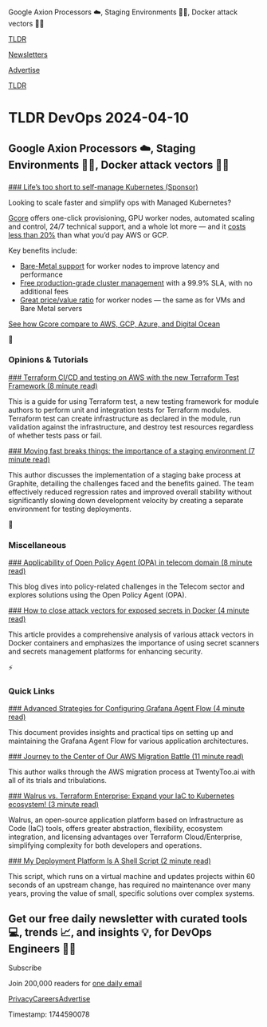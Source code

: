 Google Axion Processors ☁️, Staging Environments 🧑‍🎤, Docker attack vectors 🧑‍✈️

[TLDR](/)

[Newsletters](/newsletters)

[Advertise](https://advertise.tldr.tech/)

[TLDR](/)

# TLDR DevOps 2024-04-10

## Google Axion Processors ☁️, Staging Environments 🧑‍🎤, Docker attack vectors 🧑‍✈️

### 

[### Life’s too short to self-manage Kubernetes (Sponsor)](https://gcore.com/cloud/managed-kubernetes?utm_source=tldr&amp;utm_medium=cpc&amp;utm_campaign=tldr_cpc_cloud_k8s_ww_post)

Looking to scale faster and simplify ops with Managed Kubernetes?

[Gcore](https://gcore.com/cloud/managed-kubernetes?utm_source=tldr&utm_medium=cpc&utm_campaign=tldr_cpc_cloud_k8s_ww_post) offers one-click provisioning, GPU worker nodes, automated scaling and control, 24/7 technical support, and a whole lot more — and it [costs less than 20%](https://gcore.com/cloud/managed-kubernetes?utm_source=tldr&utm_medium=cpc&utm_campaign=tldr_cpc_cloud_k8s_ww_post) than what you’d pay AWS or GCP.

Key benefits include:

* [Bare-Metal support](https://gcore.com/cloud/managed-kubernetes?utm_source=tldr&utm_medium=cpc&utm_campaign=tldr_cpc_cloud_k8s_ww_post) for worker nodes to improve latency and performance
* [Free production-grade cluster management](https://gcore.com/cloud/managed-kubernetes?utm_source=tldr&utm_medium=cpc&utm_campaign=tldr_cpc_cloud_k8s_ww_post) with a 99.9% SLA, with no additional fees
* [Great price/value ratio](https://gcore.com/cloud/managed-kubernetes?utm_source=tldr&utm_medium=cpc&utm_campaign=tldr_cpc_cloud_k8s_ww_post) for worker nodes — the same as for VMs and Bare Metal servers

[See how Gcore compare to AWS, GCP, Azure, and Digital Ocean](https://gcore.com/cloud/managed-kubernetes?utm_source=tldr&utm_medium=cpc&utm_campaign=tldr_cpc_cloud_k8s_ww_post)

🚀

### Opinions & Tutorials

[### Terraform CI/CD and testing on AWS with the new Terraform Test Framework (8 minute read)](https://aws.amazon.com/blogs/devops/terraform-ci-cd-and-testing-on-aws-with-the-new-terraform-test-framework/?utm_source=tldrdevops)

This is a guide for using Terraform test, a new testing framework for module authors to perform unit and integration tests for Terraform modules. Terraform test can create infrastructure as declared in the module, run validation against the infrastructure, and destroy test resources regardless of whether tests pass or fail.

[### Moving fast breaks things: the importance of a staging environment (7 minute read)](https://graphite.dev/blog/staging-environment?utm_source=tldrdevops)

This author discusses the implementation of a staging bake process at Graphite, detailing the challenges faced and the benefits gained. The team effectively reduced regression rates and improved overall stability without significantly slowing down development velocity by creating a separate environment for testing deployments.

🎁

### Miscellaneous

[### Applicability of Open Policy Agent (OPA) in telecom domain (8 minute read)](https://www.cncf.io/blog/2024/04/08/applicability-of-open-policy-agent-opa-in-telecom-domain/?utm_source=tldrdevops)

This blog dives into policy-related challenges in the Telecom sector and explores solutions using the Open Policy Agent (OPA).

[### How to close attack vectors for exposed secrets in Docker (4 minute read)](https://dev.to/siranjeevi/how-to-close-attack-vectors-for-exposed-secrets-in-docker-26c?utm_source=tldrdevops)

This article provides a comprehensive analysis of various attack vectors in Docker containers and emphasizes the importance of using secret scanners and secrets management platforms for enhancing security.

⚡️

### Quick Links

[### Advanced Strategies for Configuring Grafana Agent Flow (4 minute read)](https://cloudchirp.medium.com/advanced-strategies-for-configuring-grafana-agent-flow-acaff4eb8a15?utm_source=tldrdevops)

This document provides insights and practical tips on setting up and maintaining the Grafana Agent Flow for various application architectures.

[### Journey to the Center of Our AWS Migration Battle (11 minute read)](https://braineanear.medium.com/journey-to-the-center-of-our-aws-migration-battle-part-i-978e9ac0007c?utm_source=tldrdevops)

This author walks through the AWS migration process at TwentyToo.ai with all of its trials and tribulations.

[### Walrus vs. Terraform Enterprise: Expand your IaC to Kubernetes ecosystem! (3 minute read)](https://www.seal.io/resource/blog/walrus-vs-terraform?utm_source=tldrdevops)

Walrus, an open-source application platform based on Infrastructure as Code (IaC) tools, offers greater abstraction, flexibility, ecosystem integration, and licensing advantages over Terraform Cloud/Enterprise, simplifying complexity for both developers and operations.

[### My Deployment Platform Is A Shell Script (2 minute read)](https://j3s.sh/thought/my-deployment-platform-is-a-shell-script.html?utm_source=tldrdevops)

This script, which runs on a virtual machine and updates projects within 60 seconds of an upstream change, has required no maintenance over many years, proving the value of small, specific solutions over complex systems.

## Get our free daily newsletter with curated tools 💻, trends 📈, and insights 💡, for DevOps Engineers 👨‍💻

Subscribe

Join 200,000 readers for [one daily email](/api/latest/devops)

[Privacy](/privacy)[Careers](https://jobs.ashbyhq.com/tldr.tech)[Advertise](/devops/advertise)

Timestamp: 1744590078